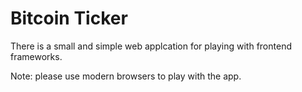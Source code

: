 # Bitcoin Ticker
There is a small and simple web applcation for playing with frontend frameworks.

Note: please use modern browsers to play with the app.
